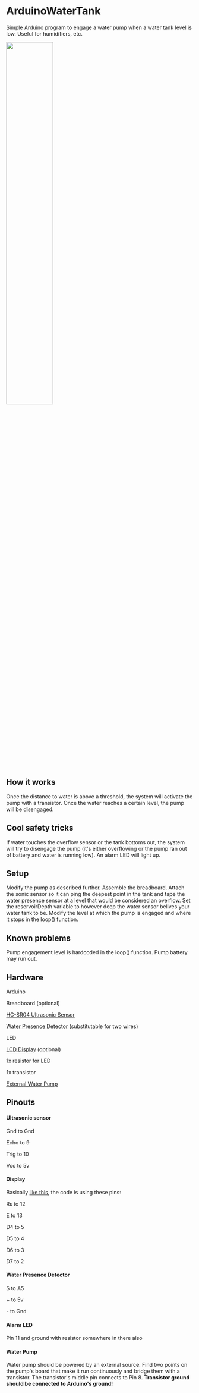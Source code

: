 # ArduinoWaterTank
Simple Arduino program to engage a water pump when a water tank level is low. Useful for humidifiers, etc.

<img src="https://imgur.com/OlCpUJt.jpg" width="50%">


## How it works
Once the distance to water is above a threshold, the system will activate the pump with a transistor. Once the water reaches a certain level, the pump will be disengaged.

## Cool safety tricks
If water touches the overflow sensor or the tank bottoms out, the system will try to disengage the pump (it's either overflowing or the pump ran out of battery and water is running low). An alarm LED will light up.

## Setup
Modify the pump as described further. Assemble the breadboard. Attach the sonic sensor so it can ping the deepest point in the tank and tape the water presence sensor at a level that would be considered an overflow. Set the reservoirDepth variable to however deep the water sensor belives your water tank to be. Modify the level at which the pump is engaged and where it stops in the loop() function. 

## Known problems
Pump engagement level is hardcoded in the loop() function. Pump battery may run out.

## Hardware
Arduino

Breadboard (optional)

[HC-SR04 Ultrasonic Sensor](https://www.amazon.com/Organizer-Ultrasonic-Distance-MEGA2560-ElecRight/dp/B07RGB4W8V)

[Water Presence Detector](https://www.amazon.com/Sensor-Module-Detection-Surface-Arduino%EF%BC%8810pcs%EF%BC%89/dp/B07THDH7Y4/) (substitutable for two wires)

LED

[LCD Display](https://www.amazon.com/gp/product/B019D9TYMI/) (optional)

1x resistor for LED

1x transistor

[External Water Pump](https://www.amazon.com/gp/product/B07HFPC7HB)

## Pinouts

#### Ultrasonic sensor

Gnd to Gnd

Echo to 9

Trig to 10

Vcc to 5v

#### Display

Basically [like this](https://howtomechatronics.com/tutorials/arduino/lcd-tutorial/), the code is using these pins:

Rs to 12

E to 13

D4 to 5

D5 to 4

D6 to 3

D7 to 2

#### Water Presence Detector

S to A5

\+ to 5v

\- to Gnd

#### Alarm LED

Pin 11 and ground with resistor somewhere in there also

#### Water Pump

Water pump should be powered by an external source. Find two points on the pump's board that make it run continuously and bridge them with a transistor. The transistor's middle pin connects to Pin 8. **Transistor ground should be connected to Arduino's ground!**
